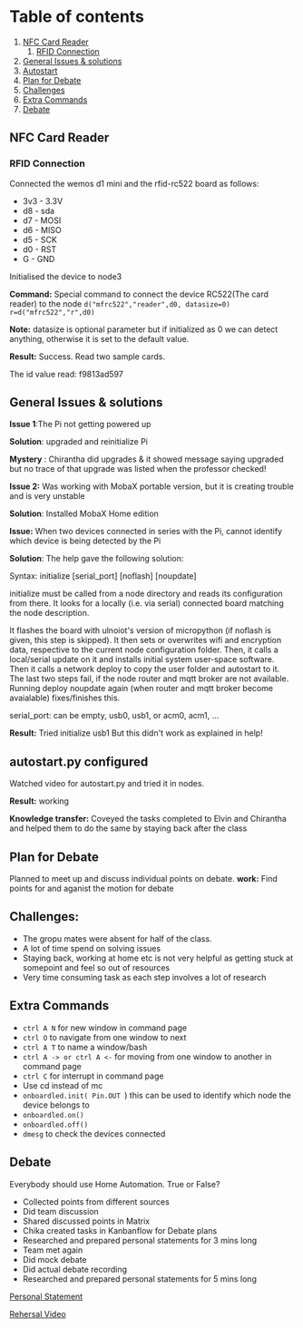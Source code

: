 # Table of contents

1. [NFC Card Reader](#CardReader)
    1. [RFID Connection](#Card)
2. [General Issues & solutions](#issue)
3. [Autostart](#auto)
4. [Plan for Debate](#debat)
5. [Challenges](#challenge)
6. [Extra Commands](#extra)
7. [Debate](#deb)

 
## NFC Card Reader <a name="CardReader"></a>

### RFID Connection<a name="Card"></a>
Connected the wemos d1 mini and the rfid-rc522 board as follows:

- 3v3 - 3.3V
- d8  - sda
- d7  - MOSI
- d6  - MISO
- d5  - SCK
- d0  - RST
- G   - GND

Initialised the device to node3


**Command:**  Special command to connect the device RC522(The card reader) to the node
 ``` d("mfrc522","reader",d0, datasize=0) ```
``` r=d("mfrc522","r",d0) ```

**Note:** datasize is optional parameter but if initialized as 0 we can detect anything, otherwise it is set to the default value.


**Result:** Success. Read two sample cards.

The id value read: f9813ad597

## General Issues & solutions<a name="issue"></a>

**Issue 1**:The Pi not getting powered up 


**Solution**: upgraded and reinitialize Pi


**Mystery** : Chirantha did upgrades & it showed message saying upgraded but no trace of that upgrade was listed when the professor checked!


**Issue 2:** Was working with MobaX portable version, but it is creating trouble and is very unstable

**Solution**: Installed MobaX Home edition


**Issue:** When two devices connected in series with the Pi, cannot identify which device is being detected by the Pi

**Solution**: The help gave the following solution:


Syntax: initialize [serial_port] [noflash] [noupdate]

initialize must be called from a node directory and reads its configuration from there.
It looks for a locally (i.e. via serial) connected board matching the node
description.

It flashes the board with ulnoiot's version of micropython (if noflash is given,
this step is skipped).
It then sets or overwrites wifi and encryption data, respective to the current
node configuration folder.
Then, it calls a local/serial update on it and installs initial system
user-space software.
Then it calls a network deploy to copy the user folder and autostart to it.
The last two steps fail, if the node router and mqtt broker are not available.
Running deploy noupdate again (when router and mqtt broker become avaialable)
fixes/finishes this.

serial_port: can be empty, usb0, usb1, or acm0, acm1, ...



**Result:** Tried initialize usb1 
But this didn't work as explained in help!


## autostart.py configured<a name="auto"></a>

Watched video for autostart.py and tried it in nodes.

**Result:** working 


**Knowledge transfer:** Coveyed the tasks completed to Elvin and Chirantha and helped them to do the same by staying back after the class


## Plan for Debate<a name="debate"></a>
Planned to meet up and discuss individual points on debate. </b>
**work:** Find points for and aganist the motion for debate
 
 ## Challenges: <a name="challenge"></a>
 - The gropu mates were absent for half of the class. 
 - A lot of time spend on solving issues
 - Staying back, working at home etc is not very helpful as getting stuck at somepoint and feel so out of resources 
 - Very time consuming task as each step involves a lot of research
 
 ## Extra Commands<a name="extra"></a>
- ```ctrl A N``` for new window in command page 
- ```ctrl O``` to navigate from one window to next
- ```ctrl A T``` to name a window/bash
- ```ctrl A -> or ctrl A <-``` for moving from one window to another in command page
- ```ctrl C``` for interrupt in command page
- Use cd instead of mc
- ```onboardled.init( Pin.OUT ```) this can be used to identify which node the device belongs to
- ```onboardled.on()```
- ```onboardled.off()```
- ```dmesg``` to check the devices connected 

## Debate<a name="deb"></a>

Everybody should use Home Automation. True or False?

- Collected points from different sources
- Did team discussion
- Shared discussed points in Matrix
- Chika created tasks in Kanbanflow for Debate plans
- Researched and prepared personal statements for 3 mins long
- Team met again 
- Did mock debate
- Did actual debate recording
- Researched and prepared personal statements for 5 mins long

[Personal Statement](https://github.com/AnastasiiaMishchenko/Internationals/blob/master/Rosemary%20Poovattil/Lecture%20Notes/Debate_PersonalStatement.md)

[Rehersal Video](https://www.youtube.com/watch?v=1JOWhVgcfnY&feature=youtu.be)

